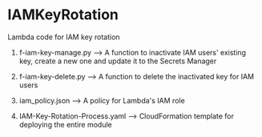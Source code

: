 # IAMKeyRotation
Lambda code for IAM key rotation


1. f-iam-key-manage.py --> A function to inactivate IAM users' existing key, create a new one and update it to the Secrets Manager

2. f-iam-key-delete.py --> A function to delete the inactivated key for IAM users

3. iam_policy.json --> A policy for Lambda's IAM role

4. IAM-Key-Rotation-Process.yaml --> CloudFormation template for deploying the entire module
